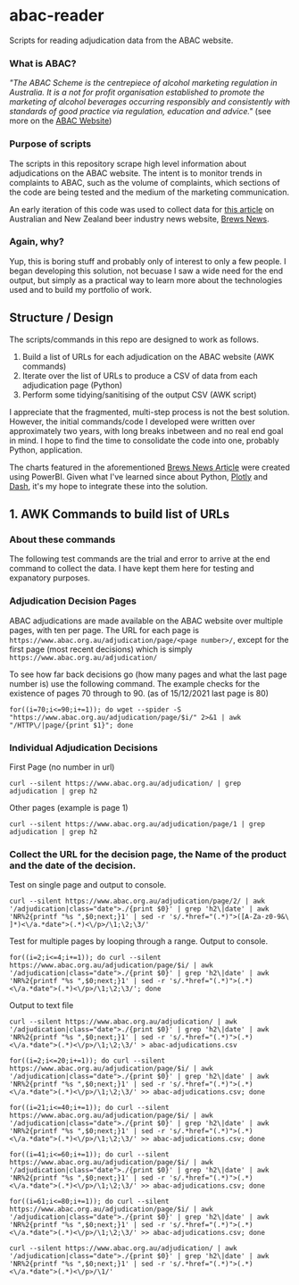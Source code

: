 # abac-reader

Scripts for reading adjudication data from the ABAC website.

### What is ABAC?

*"The ABAC Scheme is the centrepiece of alcohol marketing regulation in Australia.  It is a not for profit organisation established to promote the marketing of alcohol beverages occurring responsibly and consistently with standards of good practice via regulation, education and advice."* (see more on the [ABAC Website](https://www.abac.org.au/about/))

### Purpose of scripts
The scripts in this repository scrape high level information about adjudications on the ABAC website. The intent is to monitor trends in complaints to ABAC, such as the volume of complaints, which sections of the code are being tested and the medium of the marketing communication. 

An early iteration of this code was used to collect data for [this article](https://www.brewsnews.com.au/2021/12/22/complaints-spike-as-abac-judges-major-brands/) on Australian and New Zealand beer industry news website, [Brews News](https://www.brewsnews.com.au/).

### Again, why?
Yup, this is boring stuff and probably only of interest to only a few people. I began developing this solution, not becuase I saw a wide need for the end output, but simply as a practical way to learn more about the technologies used and to build my portfolio of work.

## Structure / Design
The scripts/commands in this repo are designed to work as follows.
1. Build a list of URLs for each adjudication on the ABAC website (AWK commands)
2. Iterate over the list of URLs to produce a CSV of data from each adjudication page (Python)
3. Perform some tidying/sanitising of the output CSV (AWK script)

I appreciate that the fragmented, multi-step process is not the best solution. However, the initial commands/code I developed were written over approximately two years, with long breaks inbetween and no real end goal in mind. I hope to find the time to consolidate the code into one, probably Python, application.

The charts featured in the aforementioned [Brews News Article](https://www.brewsnews.com.au/2021/12/22/complaints-spike-as-abac-judges-major-brands/) were created using PowerBI. Given what I've learned since about Python, [Plotly](https://plotly.com/) and [Dash](https://dash.plotly.com/), it's my hope to integrate these into the solution.

## 1. AWK Commands to build list of URLs

### About these commands

The following test commands are the trial and error to arrive at the end command to collect the data. I have kept them here for testing and expanatory purposes.

### Adjudication Decision Pages

ABAC adjudications are made available on the ABAC website over multiple pages, with ten per page. The URL for each page is `https://www.abac.org.au/adjudication/page/<page number>/`, except for the first page (most recent decisions) which is simply `https://www.abac.org.au/adjudication/`

To see how far back decisions go (how many pages and what the last page number is) use the following command. The example checks for the existence of pages 70 through to 90. (as of 15/12/2021 last page is 80)

`for((i=70;i<=90;i+=1)); do wget --spider -S "https://www.abac.org.au/adjudication/page/$i/" 2>&1 | awk "/HTTP\/|page/{print $1}"; done`

### Individual Adjudication Decisions


First Page (no number in url)

`curl --silent https://www.abac.org.au/adjudication/ | grep adjudication | grep h2`

Other pages (example is page 1)

`curl --silent https://www.abac.org.au/adjudication/page/1 | grep adjudication | grep h2`

### Collect the URL for the decision page, the Name of the product and the date of the decision.

Test on single page and output to console.

`curl --silent https://www.abac.org.au/adjudication/page/2/ | awk '/adjudication|class="date">./{print $0}' | grep 'h2\|date' | awk 'NR%2{printf "%s ",$0;next;}1' | sed -r 's/.*href="(.*)">([A-Za-z0-9&\ ]*)<\/a.*date">(.*)<\/p>/\1;\2;\3/'`

Test for multiple pages by looping through a range. Output to console.

`for((i=2;i<=4;i+=1)); do curl --silent https://www.abac.org.au/adjudication/page/$i/ | awk '/adjudication|class="date">./{print $0}' | grep 'h2\|date' | awk 'NR%2{printf "%s ",$0;next;}1' | sed -r 's/.*href="(.*)">(.*)<\/a.*date">(.*)<\/p>/\1;\2;\3/'; done`

Output to text file

`curl --silent https://www.abac.org.au/adjudication/ | awk '/adjudication|class="date">./{print $0}' | grep 'h2\|date' | awk 'NR%2{printf "%s ",$0;next;}1' | sed -r 's/.*href="(.*)">(.*)<\/a.*date">(.*)<\/p>/\1;\2;\3/' > abac-adjudications.csv`

`for((i=2;i<=20;i+=1)); do curl --silent https://www.abac.org.au/adjudication/page/$i/ | awk '/adjudication|class="date">./{print $0}' | grep 'h2\|date' | awk 'NR%2{printf "%s ",$0;next;}1' | sed -r 's/.*href="(.*)">(.*)<\/a.*date">(.*)<\/p>/\1;\2;\3/' >> abac-adjudications.csv; done`

`for((i=21;i<=40;i+=1)); do curl --silent https://www.abac.org.au/adjudication/page/$i/ | awk '/adjudication|class="date">./{print $0}' | grep 'h2\|date' | awk 'NR%2{printf "%s ",$0;next;}1' | sed -r 's/.*href="(.*)">(.*)<\/a.*date">(.*)<\/p>/\1;\2;\3/' >> abac-adjudications.csv; done`

`for((i=41;i<=60;i+=1)); do curl --silent https://www.abac.org.au/adjudication/page/$i/ | awk '/adjudication|class="date">./{print $0}' | grep 'h2\|date' | awk 'NR%2{printf "%s ",$0;next;}1' | sed -r 's/.*href="(.*)">(.*)<\/a.*date">(.*)<\/p>/\1;\2;\3/' >> abac-adjudications.csv; done`

`for((i=61;i<=80;i+=1)); do curl --silent https://www.abac.org.au/adjudication/page/$i/ | awk '/adjudication|class="date">./{print $0}' | grep 'h2\|date' | awk 'NR%2{printf "%s ",$0;next;}1' | sed -r 's/.*href="(.*)">(.*)<\/a.*date">(.*)<\/p>/\1;\2;\3/' >> abac-adjudications.csv; done`



`curl --silent https://www.abac.org.au/adjudication/ | awk '/adjudication|class="date">./{print $0}' | grep 'h2\|date' | awk 'NR%2{printf "%s ",$0;next;}1' | sed -r 's/.*href="(.*)">(.*)<\/a.*date">(.*)<\/p>/\1/'`

